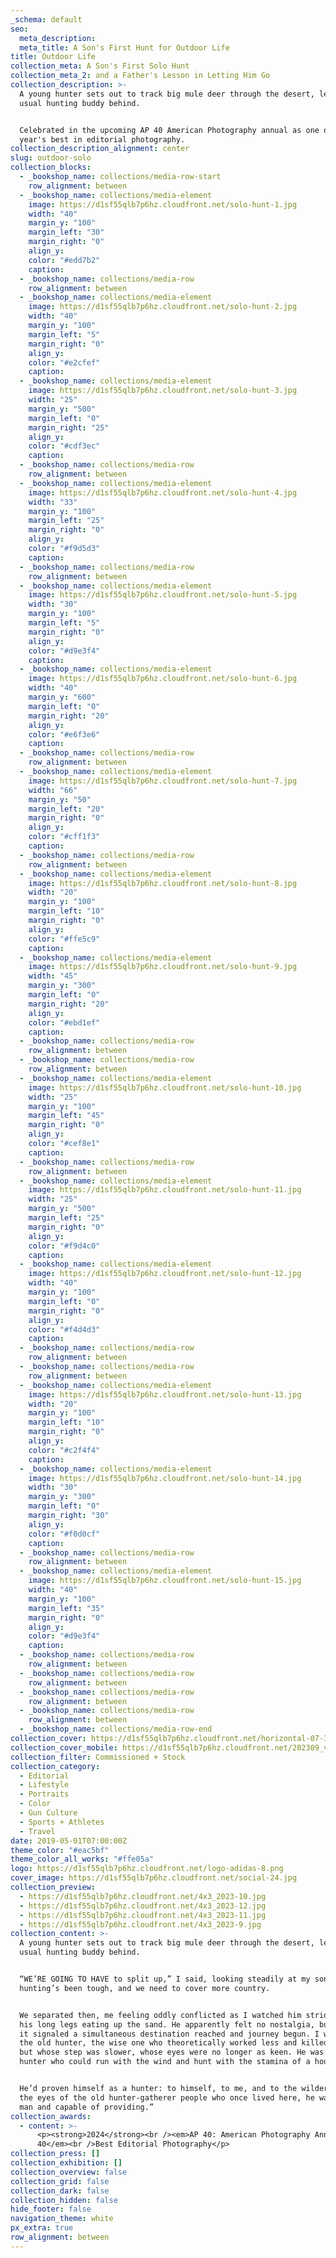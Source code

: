 ```yaml
---
_schema: default
seo:
  meta_description:
  meta_title: A Son's First Hunt for Outdoor Life
title: Outdoor Life
collection_meta: A Son's First Solo Hunt
collection_meta_2: and a Father's Lesson in Letting Him Go
collection_description: >-
  A young hunter sets out to track big mule deer through the desert, leaving his
  usual hunting buddy behind.


  Celebrated in the upcoming AP 40 American Photography annual as one of the
  year's best in editorial photography.
collection_description_alignment: center
slug: outdoor-solo
collection_blocks:
  - _bookshop_name: collections/media-row-start
    row_alignment: between
  - _bookshop_name: collections/media-element
    image: https://d1sf55qlb7p6hz.cloudfront.net/solo-hunt-1.jpg
    width: "40"
    margin_y: "100"
    margin_left: "30"
    margin_right: "0"
    align_y:
    color: "#edd7b2"
    caption:
  - _bookshop_name: collections/media-row
    row_alignment: between
  - _bookshop_name: collections/media-element
    image: https://d1sf55qlb7p6hz.cloudfront.net/solo-hunt-2.jpg
    width: "40"
    margin_y: "100"
    margin_left: "5"
    margin_right: "0"
    align_y:
    color: "#e2cfef"
    caption:
  - _bookshop_name: collections/media-element
    image: https://d1sf55qlb7p6hz.cloudfront.net/solo-hunt-3.jpg
    width: "25"
    margin_y: "500"
    margin_left: "0"
    margin_right: "25"
    align_y:
    color: "#cdf3ec"
    caption:
  - _bookshop_name: collections/media-row
    row_alignment: between
  - _bookshop_name: collections/media-element
    image: https://d1sf55qlb7p6hz.cloudfront.net/solo-hunt-4.jpg
    width: "33"
    margin_y: "100"
    margin_left: "25"
    margin_right: "0"
    align_y:
    color: "#f9d5d3"
    caption:
  - _bookshop_name: collections/media-row
    row_alignment: between
  - _bookshop_name: collections/media-element
    image: https://d1sf55qlb7p6hz.cloudfront.net/solo-hunt-5.jpg
    width: "30"
    margin_y: "100"
    margin_left: "5"
    margin_right: "0"
    align_y:
    color: "#d9e3f4"
    caption:
  - _bookshop_name: collections/media-element
    image: https://d1sf55qlb7p6hz.cloudfront.net/solo-hunt-6.jpg
    width: "40"
    margin_y: "600"
    margin_left: "0"
    margin_right: "20"
    align_y:
    color: "#e6f3e6"
    caption:
  - _bookshop_name: collections/media-row
    row_alignment: between
  - _bookshop_name: collections/media-element
    image: https://d1sf55qlb7p6hz.cloudfront.net/solo-hunt-7.jpg
    width: "66"
    margin_y: "50"
    margin_left: "20"
    margin_right: "0"
    align_y:
    color: "#cff1f3"
    caption:
  - _bookshop_name: collections/media-row
    row_alignment: between
  - _bookshop_name: collections/media-element
    image: https://d1sf55qlb7p6hz.cloudfront.net/solo-hunt-8.jpg
    width: "20"
    margin_y: "100"
    margin_left: "10"
    margin_right: "0"
    align_y:
    color: "#ffe5c9"
    caption:
  - _bookshop_name: collections/media-element
    image: https://d1sf55qlb7p6hz.cloudfront.net/solo-hunt-9.jpg
    width: "45"
    margin_y: "300"
    margin_left: "0"
    margin_right: "20"
    align_y:
    color: "#ebd1ef"
    caption:
  - _bookshop_name: collections/media-row
    row_alignment: between
  - _bookshop_name: collections/media-row
    row_alignment: between
  - _bookshop_name: collections/media-element
    image: https://d1sf55qlb7p6hz.cloudfront.net/solo-hunt-10.jpg
    width: "25"
    margin_y: "100"
    margin_left: "45"
    margin_right: "0"
    align_y:
    color: "#cef8e1"
    caption:
  - _bookshop_name: collections/media-row
    row_alignment: between
  - _bookshop_name: collections/media-element
    image: https://d1sf55qlb7p6hz.cloudfront.net/solo-hunt-11.jpg
    width: "25"
    margin_y: "500"
    margin_left: "25"
    margin_right: "0"
    align_y:
    color: "#f9d4c0"
    caption:
  - _bookshop_name: collections/media-element
    image: https://d1sf55qlb7p6hz.cloudfront.net/solo-hunt-12.jpg
    width: "40"
    margin_y: "100"
    margin_left: "0"
    margin_right: "0"
    align_y:
    color: "#f4d4d3"
    caption:
  - _bookshop_name: collections/media-row
    row_alignment: between
  - _bookshop_name: collections/media-row
    row_alignment: between
  - _bookshop_name: collections/media-element
    image: https://d1sf55qlb7p6hz.cloudfront.net/solo-hunt-13.jpg
    width: "20"
    margin_y: "100"
    margin_left: "10"
    margin_right: "0"
    align_y:
    color: "#c2f4f4"
    caption:
  - _bookshop_name: collections/media-element
    image: https://d1sf55qlb7p6hz.cloudfront.net/solo-hunt-14.jpg
    width: "30"
    margin_y: "300"
    margin_left: "0"
    margin_right: "30"
    align_y:
    color: "#f0d0cf"
    caption:
  - _bookshop_name: collections/media-row
    row_alignment: between
  - _bookshop_name: collections/media-element
    image: https://d1sf55qlb7p6hz.cloudfront.net/solo-hunt-15.jpg
    width: "40"
    margin_y: "100"
    margin_left: "35"
    margin_right: "0"
    align_y:
    color: "#d9e3f4"
    caption:
  - _bookshop_name: collections/media-row
    row_alignment: between
  - _bookshop_name: collections/media-row
    row_alignment: between
  - _bookshop_name: collections/media-row
    row_alignment: between
  - _bookshop_name: collections/media-row
    row_alignment: between
  - _bookshop_name: collections/media-row-end
collection_cover: https://d1sf55qlb7p6hz.cloudfront.net/horizontal-07-3.jpg
collection_cover_mobile: https://d1sf55qlb7p6hz.cloudfront.net/202309_vertical-covers-3-3.jpg
collection_filter: Commissioned + Stock
collection_category:
  - Editorial
  - Lifestyle
  - Portraits
  - Color
  - Gun Culture
  - Sports + Athletes
  - Travel
date: 2019-05-01T07:00:00Z
theme_color: "#eac5bf"
theme_color_all_works: "#ffe05a"
logo: https://d1sf55qlb7p6hz.cloudfront.net/logo-adidas-8.png
cover_image: https://d1sf55qlb7p6hz.cloudfront.net/social-24.jpg
collection_preview:
  - https://d1sf55qlb7p6hz.cloudfront.net/4x3_2023-10.jpg
  - https://d1sf55qlb7p6hz.cloudfront.net/4x3_2023-12.jpg
  - https://d1sf55qlb7p6hz.cloudfront.net/4x3_2023-11.jpg
  - https://d1sf55qlb7p6hz.cloudfront.net/4x3_2023-9.jpg
collection_content: >-
  A young hunter sets out to track big mule deer through the desert, leaving his
  usual hunting buddy behind. ⁠


  ⁠“WE’RE GOING TO HAVE to split up,” I said, looking steadily at my son. “The
  hunting’s been tough, and we need to cover more country.⁠


  ⁠We separated then, me feeling oddly conflicted as I watched him stride away,
  his long legs eating up the sand. He apparently felt no nostalgia, but to me
  it signaled a simultaneous destination reached and journey begun. I was now
  the old hunter, the wise one who theoretically worked less and killed more,
  but whose step was slower, whose eyes were no longer as keen. He was the young
  hunter who could run with the wind and hunt with the stamina of a hound. ⁠


  ⁠He’d proven himself as a hunter: to himself, to me, and to the wilderness. In
  the eyes of the old hunter-gatherer people who once lived here, he was now a
  man and capable of providing.”⁠
collection_awards:
  - content: >-
      <p><strong>2024</strong><br /><em>AP 40: American Photography Annual
      40</em><br />Best Editorial Photography</p>
collection_press: []
collection_exhibition: []
collection_overview: false
collection_grid: false
collection_dark: false
collection_hidden: false
hide_footer: false
navigation_theme: white
px_extra: true
row_alignment: between
---
```

